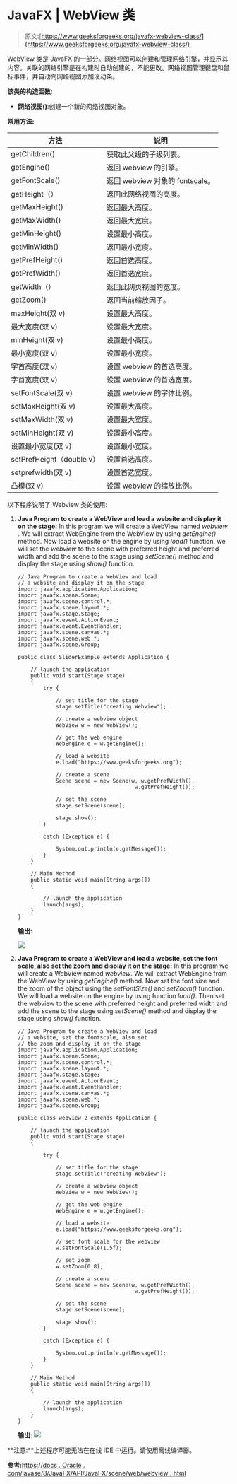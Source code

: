# JavaFX | WebView 类

> 原文:[https://www.geeksforgeeks.org/javafx-webview-class/](https://www.geeksforgeeks.org/javafx-webview-class/)

WebView 类是 JavaFX 的一部分。网络视图可以创建和管理网络引擎，并显示其内容。关联的网络引擎是在构建时自动创建的，不能更改。网络视图管理键盘和鼠标事件，并自动向网络视图添加滚动条。

**该类的构造函数:**

*   **网络视图()**:创建一个新的网络视图对象。

**常用方法:**

| 方法 | 说明 |
| --- | --- |
| getChildren() | 获取此父级的子级列表。 |
| getEngine() | 返回 webview 的引擎。 |
| getFontScale() | 返回 webview 对象的 fontscale。 |
| getHeight（） | 返回此网络视图的高度。 |
| getMaxHeight() | 返回最大高度。 |
| getMaxWidth() | 返回最大宽度。 |
| getMinHeight() | 设置最小高度。 |
| getMinWidth() | 返回最小宽度。 |
| getPrefHeight() | 返回首选高度。 |
| getPrefWidth() | 返回首选宽度。 |
| getWidth（） | 返回此网页视图的宽度。 |
| getZoom() | 返回当前缩放因子。 |
| maxHeight(双 v) | 设置最大高度。 |
| 最大宽度(双 v) | 设置最大宽度。 |
| minHeight(双 v) | 设置最小高度。 |
| 最小宽度(双 v) | 设置最小宽度。 |
| 字首高度(双 v) | 设置 webview 的首选高度。 |
| 字首宽度(双 v) | 设置 webview 的首选宽度。 |
| setFontScale(双 v) | 设置 webview 的字体比例。 |
| setMaxHeight(双 v) | 设置最大高度。 |
| setMaxWidth(双 v) | 设置最大宽度。 |
| setMinHeight(双 v) | 设置最小高度。 |
| 设置最小宽度(双 v) | 设置最小宽度。 |
| setPrefHeight（double v） | 设置首选高度。 |
| setprefwidth(双 v) | 设置首选宽度。 |
| 凸模(双 v) | 设置 webview 的缩放比例。 |

以下程序说明了 Webview 类的使用:

1.  **Java Program to create a WebView and load a website and display it on the stage:** In this program we will create a WebView named *webview* . We will extract WebEngine from the WebView by using *getEngine()* method. Now load a website on the engine by using *load()* function, we will set the *webview* to the scene with preferred height and preferred width and add the scene to the stage using *setScene()* method and display the stage using *show()* function.

    ```
    // Java Program to create a WebView and load 
    // a website and display it on the stage
    import javafx.application.Application;
    import javafx.scene.Scene;
    import javafx.scene.control.*;
    import javafx.scene.layout.*;
    import javafx.stage.Stage;
    import javafx.event.ActionEvent;
    import javafx.event.EventHandler;
    import javafx.scene.canvas.*;
    import javafx.scene.web.*;
    import javafx.scene.Group;

    public class SliderExample extends Application {

        // launch the application
        public void start(Stage stage)
        {
            try {

                // set title for the stage
                stage.setTitle("creating Webview");

                // create a webview object
                WebView w = new WebView();

                // get the web engine
                WebEngine e = w.getEngine();

                // load a website
                e.load("https://www.geeksforgeeks.org");

                // create a scene
                Scene scene = new Scene(w, w.getPrefWidth(), 
                                         w.getPrefHeight());

                // set the scene
                stage.setScene(scene);

                stage.show();
            }

            catch (Exception e) {

                System.out.println(e.getMessage());
            }
        }

        // Main Method
        public static void main(String args[])
        {

            // launch the application
            launch(args);
        }
    }
    ```

    **输出:**

    ![](img/4ac44a8d152a531ec7ba368d4a923e44.png)

2.  **Java Program to create a WebView and load a website, set the font scale, also set the zoom and display it on the stage:** In this program we will create a WebView named *webview*. We will extract WebEngine from the WebView by using *getEngine()* method. Now set the font size and the zoom of the object using the *setFontSize()* and *setZoom()* function. We will load a website on the engine by using function *load()*. Then set the webview to the scene with preferred height and preferred width and add the scene to the stage using *setScene()* method and display the stage using *show()* function.

    ```
    // Java Program to create a WebView and load 
    // a website, set the fontscale, also set 
    // the zoom and display it on the stage
    import javafx.application.Application;
    import javafx.scene.Scene;
    import javafx.scene.control.*;
    import javafx.scene.layout.*;
    import javafx.stage.Stage;
    import javafx.event.ActionEvent;
    import javafx.event.EventHandler;
    import javafx.scene.canvas.*;
    import javafx.scene.web.*;
    import javafx.scene.Group;

    public class webview_2 extends Application {

        // launch the application
        public void start(Stage stage)
        {

            try {

                // set title for the stage
                stage.setTitle("creating Webview");

                // create a webview object
                WebView w = new WebView();

                // get the web engine
                WebEngine e = w.getEngine();

                // load a website
                e.load("https://www.geeksforgeeks.org");

                // set font scale for the webview
                w.setFontScale(1.5f);

                // set zoom
                w.setZoom(0.8);

                // create a scene
                Scene scene = new Scene(w, w.getPrefWidth(),
                                         w.getPrefHeight());

                // set the scene
                stage.setScene(scene);

                stage.show();
            }

            catch (Exception e) {

                System.out.println(e.getMessage());
            }
        }

        // Main Method
        public static void main(String args[])
        {

            // launch the application
            launch(args);
        }
    }
    ```

    **输出:**
    ![](img/2268a5af811c4e6e19e18cf6dd986608.png)

**注意:**上述程序可能无法在在线 IDE 中运行。请使用离线编译器。

**参考:**[https://docs . Oracle . com/javase/8/JavaFX/API/JavaFX/scene/web/webview . html](https://docs.oracle.com/javase/8/javafx/api/javafx/scene/web/WebView.html)